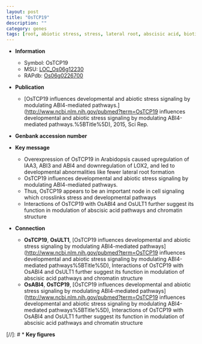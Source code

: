 ```yaml
---
layout: post
title: "OsTCP19"
description: ""
category: genes
tags: [root, abiotic stress, stress, lateral root, abscisic acid, biotic stress, node]
---
```


* **Information**  
    + Symbol: OsTCP19  
    + MSU: [LOC_Os06g12230](http://rice.plantbiology.msu.edu/cgi-bin/ORF_infopage.cgi?orf=LOC_Os06g12230)  
    + RAPdb: [Os06g0226700](http://rapdb.dna.affrc.go.jp/viewer/gbrowse_details/irgsp1?name=Os06g0226700)  

* **Publication**  
    + [OsTCP19 influences developmental and abiotic stress signaling by modulating ABI4-mediated pathways.](http://www.ncbi.nlm.nih.gov/pubmed?term=OsTCP19 influences developmental and abiotic stress signaling by modulating ABI4-mediated pathways.%5BTitle%5D), 2015, Sci Rep.

* **Genbank accession number**  

* **Key message**  
    + Overexpression of OsTCP19 in Arabidopsis caused upregulation of IAA3, ABI3 and ABI4 and downregulation of LOX2, and led to developmental abnormalities like fewer lateral root formation
    + OsTCP19 influences developmental and abiotic stress signaling by modulating ABI4-mediated pathways.
    + Thus, OsTCP19 appears to be an important node in cell signaling which crosslinks stress and developmental pathways
    + Interactions of OsTCP19 with OsABI4 and OsULT1 further suggest its function in modulation of abscisic acid pathways and chromatin structure

* **Connection**  
    + __OsTCP19__, __OsULT1__, [OsTCP19 influences developmental and abiotic stress signaling by modulating ABI4-mediated pathways](http://www.ncbi.nlm.nih.gov/pubmed?term=OsTCP19 influences developmental and abiotic stress signaling by modulating ABI4-mediated pathways%5BTitle%5D), Interactions of OsTCP19 with OsABI4 and OsULT1 further suggest its function in modulation of abscisic acid pathways and chromatin structure
    + __OsABI4__, __OsTCP19__, [OsTCP19 influences developmental and abiotic stress signaling by modulating ABI4-mediated pathways](http://www.ncbi.nlm.nih.gov/pubmed?term=OsTCP19 influences developmental and abiotic stress signaling by modulating ABI4-mediated pathways%5BTitle%5D), Interactions of OsTCP19 with OsABI4 and OsULT1 further suggest its function in modulation of abscisic acid pathways and chromatin structure

[//]: # * **Key figures**  


